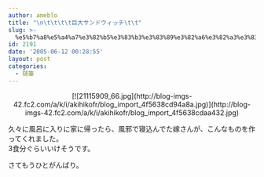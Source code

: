 ```yaml
---
author: ameblo
title: "\n\t\t\t\t巨大サンドウィッチ\t\t"
slug: >-
  %e5%b7%a8%e5%a4%a7%e3%82%b5%e3%83%b3%e3%83%89%e3%82%a6%e3%82%a3%e3%83%83%e3%83%81
id: 2191
date: '2005-06-12 00:28:55'
layout: post
categories:
  - 随筆
---
```


<div align="center">[![21115909_66.jpg](http://blog-imgs-42.fc2.com/a/k/i/akihikofr/blog_import_4f5638cd94a8a.jpg)](http://blog-imgs-42.fc2.com/a/k/i/akihikofr/blog_import_4f5638cdaa432.jpg)</div>

久々に風呂に入りに家に帰ったら、風邪で寝込んでた嫁さんが、こんなものを作ってくれました。  
3食分ぐらいいけそうです。  

さてもうひとがんばり。